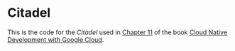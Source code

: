 # Citadel

This is the code for the _Citadel_ used in [Chapter 11](../chapters/ch11.asciidoc) of the book [Cloud Native Development with Google Cloud](https://www.oreilly.com/library/view/cloud-native-development/9781098145071/).
